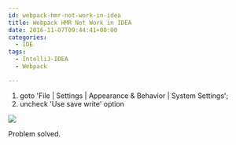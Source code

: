 ```yaml
---
id: webpack-hmr-not-work-in-idea
title: Webpack HMR Not Work in IDEA
date: 2016-11-07T09:44:41+00:00
categories:
  - IDE
tags:
  - IntelliJ-IDEA
  - Webpack

---
```




  1. goto 'File | Settings | Appearance & Behavior | System Settings';
  2. uncheck 'Use save write' option

![](https://user-images.githubusercontent.com/5960988/48595804-414e9980-e991-11e8-9582-113c7048e340.jpg)

Problem solved.
